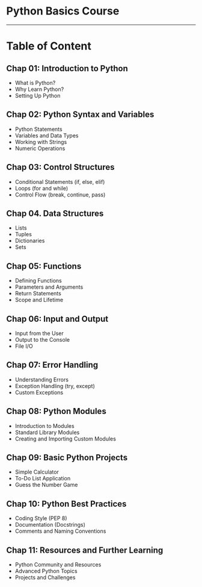Python Basics Course
====================

---

# Table of Content

## Chap 01: Introduction to Python

- What is Python?
- Why Learn Python?
- Setting Up Python

## Chap 02: Python Syntax and Variables

- Python Statements
- Variables and Data Types
- Working with Strings
- Numeric Operations

## Chap 03: Control Structures

- Conditional Statements (if, else, elif)
- Loops (for and while)
- Control Flow (break, continue, pass)

## Chap 04. Data Structures

- Lists
- Tuples
- Dictionaries
- Sets

## Chap 05: Functions

- Defining Functions
- Parameters and Arguments
- Return Statements
- Scope and Lifetime

## Chap 06: Input and Output

- Input from the User
- Output to the Console
- File I/O

## Chap 07: Error Handling

- Understanding Errors
- Exception Handling (try, except)
- Custom Exceptions

## Chap 08: Python Modules

- Introduction to Modules
- Standard Library Modules
- Creating and Importing Custom Modules

## Chap 09: Basic Python Projects

- Simple Calculator
- To-Do List Application
- Guess the Number Game

## Chap 10: Python Best Practices

- Coding Style (PEP 8)
- Documentation (Docstrings)
- Comments and Naming Conventions

## Chap 11: Resources and Further Learning

- Python Community and Resources
- Advanced Python Topics
- Projects and Challenges

